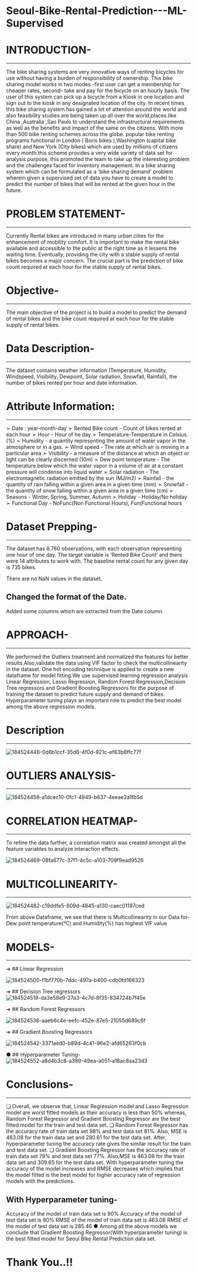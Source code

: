 # Seoul-Bike-Rental-Prediction---ML-Supervised
# INTRODUCTION-
----------------------------
The bike sharing systems are very innovative ways of renting bicycles for use without having a burden of responsibility of ownership. This bike sharing model works in two modes -first user can get a membership for cheaper rates, second- take and pay for the bicycle on an hourly basis. The user of this system can pick up a bicycle from a Kiosk in one location and sign out to the kiosk in any designated location of the city. In recent times this bike sharing system has gained a lot of attention around the world and also feasibility studies are being taken up all over the world,places like China ,Australia ,Sao Paulo to understand the infrastructural requirements as well as the benefits and impact of the same on the citizens. With more than 500 bike renting schemes across the globe. popular bike renting programs functional in London ( Boris bikes ),Washington (capital bike share) and New York (City bikes) which are used by millions of citizens every month.this scheme provides a very wide variety of data set for analysis purpose, this promoted the team to take up the interesting problem and the challenges faced for inventory management. In a bike sharing system which can be formulated as a 'bike sharing demand' problem wherein given a supervised set of data you have to create a model to predict the number of bikes that will be rented at the given hour in the future.

# PROBLEM STATEMENT-
------------------------------------------------
Currently Rental bikes are introduced in many urban cities for the enhancement of mobility comfort. It is important to make the rental bike available and accessible to the public at the right time as it lessens the waiting time. Eventually, providing the city with a stable supply of rental bikes becomes a major concern. The crucial part is the prediction of bike count required at each hour for the stable supply of rental bikes.

# Objective-
-----------------------------------------------
The main objective of the project is to build a model to predict the demand of rental bikes and the bike count required at each hour for the stable supply of rental bikes.

# Data Description-
------------------------------------------------
The dataset contains weather information (Temperature, Humidity, Windspeed, Visibility, Dewpoint, Solar radiation, Snowfall, Rainfall), the number of bikes rented per hour and date information.

# Attribute Information:
-----------------------------------------------
➢ Date : year-month-day ➢ Rented Bike count - Count of bikes rented at each hour ➢ Hour - Hour of he day ➢ Temperature-Temperature in Celsius. (%) ➢ Humidity - a quantity representing the amount of water vapor in the atmosphere or in a gas. ➢ Wind speed - The rate at which air is moving in a particular area ➢ Visibility - a measure of the distance at which an object or light can be clearly discerned (10m) ➢ Dew point temperature - The temperature below which the water vapor in a volume of air at a constant pressure will condense into liquid water ➢ Solar radiation - The electromagnetic radiation emitted by the sun (MJ/m2) ➢ Rainfall - the quantity of rain falling within a given area in a given time (mm) ➢ Snowfall - the quantity of snow falling within a given area in a given time (cm) ➢ Seasons - Winter, Spring, Summer, Autumn ➢ Holiday - Holiday/No holiday ➢ Functional Day - NoFunc(Non Functional Hours), Fun(Functional hours

# Dataset Prepping-
---------------------------------------------
The dataset has 8,760 observations, with each observation representing one hour of one day. The target variable is ‘Rented Bike Count’ and there were 14 attributes to work with. The baseline rental count for any given day is 735 bikes.

There are no NaN values in the dataset.
## Changed the format of the Date.
Added some columns which are extracted from the Date column.

# APPROACH-
----------------------------------------------------
We performed the Outliers treatment and normalized the features for better results.Also,validate the data using VIF factor to check the multicollinearity in the dataset. One hot encoding technique is applied to create a new dataframe for model fitting.We use supervised learning regression analysis Linear Regression, Lasso Regression, Random Forest Regression,Decision Tree regressors and Gradient Boosting Regressors for the purpose of training the dataset to predict future supply and demand of bikes. Hyperparameter tuning plays an important role to predict the best model among the above regression models.

# Description
-------------------------------------
![184524446-0d6b1ccf-35d6-4f0d-921c-ef63b8ffc77f](https://user-images.githubusercontent.com/95495685/185735597-7db6b06e-d687-4fe0-bc39-637bb44e7cdc.png)



# OUTLIERS ANALYSIS-
--------------------------------------------------
![184524458-a1dcec10-0fc1-4849-b637-4eeae2a1fb5d](https://user-images.githubusercontent.com/95495685/185735622-a2306c1a-c603-4ef3-b28e-5ad308b4d13e.png)


# CORRELATION HEATMAP-
------------------------------------------
To refine the data further, a correlation matrix was created amongst all the feature variables to analyze interaction effects.

![184524469-08fa677c-37f1-4c5c-a103-709f9ead9526](https://user-images.githubusercontent.com/95495685/185735641-4df18c4e-b07a-4b1c-9267-312553c3d49c.png)

# MULTICOLLINEARITY-
-------------------------------------------------------
![184524482-c19ddfe5-809d-4845-a130-caec01187ced](https://user-images.githubusercontent.com/95495685/185735659-2ede2efd-52c1-40b6-b25c-bfb42170157d.png)

From above Dataframe, we see that there is Multicollinearity in our Data for- Dew point temperature(°C) and Humidity(%) has highest VIF value

# MODELS-
----------------------------------------------------------
➔ ## Linear Regression

![184524500-f1bf770b-7ddc-497a-b400-cdb0fd166323](https://user-images.githubusercontent.com/95495685/185735682-ecc9f889-bd6b-41f6-a44b-9b2852a1972a.png)

➔ ## Decision Tree regressors
![184524519-da3e58e9-27a3-4c7d-8f35-834724b7f45e](https://user-images.githubusercontent.com/95495685/185735696-70db23b0-4b62-4b77-84ae-f2ba05496d3a.png)


➔ ## Random Forest Regressors

![184524536-aaeb6c4e-eefc-452e-87e5-21055d689c6f](https://user-images.githubusercontent.com/95495685/185735707-d7c74453-42d7-47eb-b505-faa5a787da49.png)

➔ ## Gradient Boosting Regressors

![184524542-3371aed0-b89d-4c41-96e2-afd65263f0cb](https://user-images.githubusercontent.com/95495685/185735718-32c0d870-9ad9-4bd6-81c5-68a6260a4824.png)

● ## Hyperparameter Tuning-
![184524552-a8d4b3c8-a389-49ea-a051-a18ac8aa23d3](https://user-images.githubusercontent.com/95495685/185735730-9b7ddafc-305c-4903-9e18-8977f4335038.png)


# Conclusions-
--------------------------------------------------------------
❏ Overall, we observe that, Linear Regression model and Lasso Regression model are worst fitted models as their accuracy is less than 50% whereas, Random Forest Regressor and Gradient Boosting Regressor are the best fitted model for the train and test data set.
❏ Random Forest Regressor has the accuracy rate of train data set 98% and test data set 81%. Also, MSE is 463.08 for the train data set and 280.61 for the test data set. After, hyperparameter tuning the accuracy rate gives the similar result for the train and test data set. 
❏ Gradient Boosting Regressor has the accuracy rate of train data set 79% and test data set 77%. Also,MSE is 463.08 for the train data set and 309.65 for the test data set. With hyperparameter tuning the accuracy of the model increases and RMSE decreases which implies that the model fitted is the best model for higher accuracy rate of regression models with the predictions.

## With Hyperparameter tuning-

Accuracy of the model of train data set is 90%
Accuracy of the model of test data set is 80%
RMSE of the model of train data set is 463.08
RMSE of the model of test data set is 285.46 ● Among all the above models we conclude that Gradient Boosting Regressor(With hyperparameter tuning) is the best fitted model for Seoul Bike Rental Prediction data set.

# Thank You..!!
